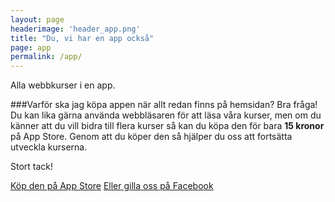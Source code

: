 ```yaml
---
layout: page
headerimage: 'header_app.png'
title: "Du, vi har en app också"
page: app
permalink: /app/
---
```


<p class="preamble">Alla webbkurser i en app. </p>

###Varför ska jag köpa appen när allt redan finns på hemsidan?
Bra fråga! Du kan lika gärna använda webbläsaren för att läsa våra kurser, men om du känner att du vill bidra till flera kurser så kan du köpa den för bara <strong>15 kronor</strong> på App Store.
Genom att du köper den så hjälper du oss att fortsätta utveckla kurserna.  

<p>Stort tack!</p>

<a class="btn btn-primary download" href="https://itunes.apple.com/us/app/webbdesignkurser/id889709366?mt=8" target="_blank">Köp den på App Store</a> <a class="btn btn-primary" href="http://facebook.com/webbdesignkurser" target="_blank">Eller gilla oss på Facebook</a>